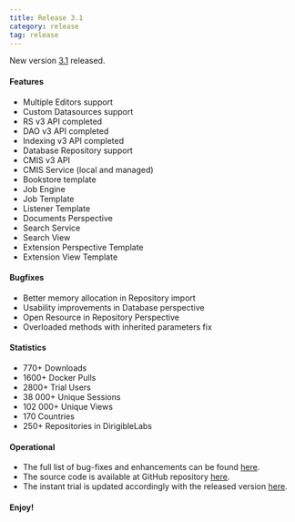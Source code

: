 ```yaml
---
title: Release 3.1
category: release
tag: release
---
```


New version [3.1](http://download.eclipse.org/dirigible/drops/R-3.1-201801191600/index.html) released.

#### Features

* Multiple Editors support
* Custom Datasources support
* RS v3 API completed
* DAO v3 API completed
* Indexing v3 API completed
* Database Repository support
* CMIS v3 API
* CMIS Service (local and managed)
* Bookstore template
* Job Engine
* Job Template
* Listener Template
* Documents Perspective
* Search Service
* Search View
* Extension Perspective Template
* Extension View Template

#### Bugfixes

* Better memory allocation in Repository import
* Usability improvements in Database perspective
* Open Resource in Repository Perspective 
* Overloaded methods with inherited parameters fix

#### Statistics

* 770+ Downloads
* 1600+ Docker Pulls
* 2800+ Trial Users
* 38 000+ Unique Sessions
* 102 000+ Unique Views
* 170 Countries
* 250+ Repositories in DirigibleLabs

#### Operational

* The full list of bug-fixes and enhancements can be found [here](https://github.com/eclipse/dirigible/milestone/2?closed=1).
* The source code is available at GitHub repository [here](https://github.com/eclipse/dirigible/tree/v3.1.0).
* The instant trial is updated accordingly with the released version [here](http://trial.dirigible.io).


#### Enjoy!
